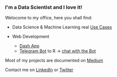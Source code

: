 ### I'm a Data Scientist and I love it!

Welocome to my office, here you shall find:

- Data Science & Machine Learning real [Use Cases](https://github.com/mdipietro09/DataScience_ArtificialIntelligence_Utils)

- Web Development
  - [Dash App]()
  - [Telegram Bot](https://github.com/mdipietro09/Bot_TelegramDatesReminder) to R → [chat with the Bot](https://t.me/DatesReminderBot)

Most of my projects are documented on [Medium](https://mdipietro09.medium.com/)

Contact me on [LinkedIn](https://www.linkedin.com/in/mauro-di-pietro-56a1366b/) or [Twitter](https://twitter.com/maurodp90)

